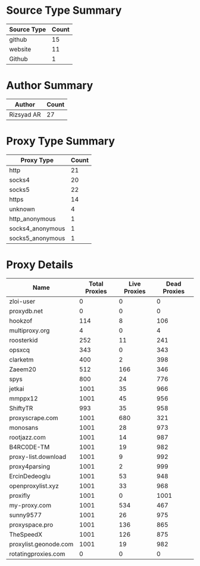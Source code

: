 # Source Type Summary

| Source Type | Count |
|-------------|-------|
| github | 15 |
| website | 11 |
| Github | 1 |


# Author Summary

| Author | Count |
|--------|-------|
| Rizsyad AR | 27 |


# Proxy Type Summary

| Proxy Type | Count |
|------------|-------|
| http | 21 |
| socks4 | 20 |
| socks5 | 22 |
| https | 14 |
| unknown | 4 |
| http_anonymous | 1 |
| socks4_anonymous | 1 |
| socks5_anonymous | 1 |


# Proxy Details

| Name | Total Proxies | Live Proxies | Dead Proxies |
|------|---------------|--------------|---------------|
| zloi-user | 0 | 0 | 0 |
| proxydb.net | 0 | 0 | 0 |
| hookzof | 114 | 8 | 106 |
| multiproxy.org | 4 | 0 | 4 |
| roosterkid | 252 | 11 | 241 |
| opsxcq | 343 | 0 | 343 |
| clarketm | 400 | 2 | 398 |
| Zaeem20 | 512 | 166 | 346 |
| spys | 800 | 24 | 776 |
| jetkai | 1001 | 35 | 966 |
| mmppx12 | 1001 | 45 | 956 |
| ShiftyTR | 993 | 35 | 958 |
| proxyscrape.com | 1001 | 680 | 321 |
| monosans | 1001 | 28 | 973 |
| rootjazz.com | 1001 | 14 | 987 |
| B4RC0DE-TM | 1001 | 19 | 982 |
| proxy-list.download | 1001 | 9 | 992 |
| proxy4parsing | 1001 | 2 | 999 |
| ErcinDedeoglu | 1001 | 53 | 948 |
| openproxylist.xyz | 1001 | 33 | 968 |
| proxifly | 1001 | 0 | 1001 |
| my-proxy.com | 1001 | 534 | 467 |
| sunny9577 | 1001 | 26 | 975 |
| proxyspace.pro | 1001 | 136 | 865 |
| TheSpeedX | 1001 | 126 | 875 |
| proxylist.geonode.com | 1001 | 19 | 982 |
| rotatingproxies.com | 0 | 0 | 0 |
